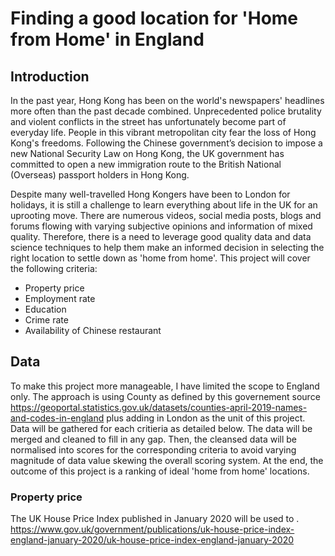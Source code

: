 # Finding a good location for 'Home from Home' in England
## Introduction
In the past year, Hong Kong has been on the world's newspapers' headlines more often than the past decade combined. Unprecedented police brutality and violent conflicts in the street has unfortunately become part of everyday life. People in this vibrant metropolitan city fear the loss of Hong Kong's freedoms. Following the Chinese government’s decision to impose a new National Security Law on Hong Kong, the UK government has committed to open a new immigration route to the British National (Overseas) passport holders in Hong Kong.

Despite many well-travelled Hong Kongers have been to London for holidays, it is still a challenge to learn everything about life in the UK for an uprooting move. There are numerous videos, social media posts, blogs and forums flowing with varying subjective opinions and information of mixed quality. Therefore, there is a need to leverage good quality data and data science techniques to help them make an informed decision in selecting the right location to settle down as 'home from home'. This project will cover the following criteria:

- Property price
- Employment rate
- Education
- Crime rate
- Availability of Chinese restaurant

## Data
To make this project more manageable, I have limited the scope to England only. The approach is using County as defined by this governement source https://geoportal.statistics.gov.uk/datasets/counties-april-2019-names-and-codes-in-england plus adding in London as the unit of this project. Data will be gathered for each critieria as detailed below. The data will be merged and cleaned to fill in any gap. Then, the cleansed data will be normalised into scores for the corresponding criteria to avoid varying magnitude of data value skewing the overall scoring system. At the end, the outcome of this project is a ranking of ideal 'home from home' locations.

### Property price
The UK House Price Index published in January 2020 will be used to . https://www.gov.uk/government/publications/uk-house-price-index-england-january-2020/uk-house-price-index-england-january-2020
